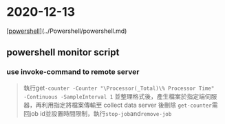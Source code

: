 # 2020-12-13

[[powershell]](../Powershell/powershell.md)
## powershell monitor script

### use invoke-command to remote server
>
> 執行get`-counter -Counter "\Processor(_Total)\% Processor Time"  -Continuous -SampleInterval 1`
> 並整理格式後，產生檔案於指定端伺服器，再利用指定將檔案傳輸至 collect data server 後刪除
> `get-counter`需回job id並設置時間限制，執行`stop-job`and`remove-job`

[//begin]: # "Autogenerated link references for markdown compatibility"
[powershell]: ../../../../develop/language/Powershell/powershell.md "Powershell"
[//end]: # "Autogenerated link references"